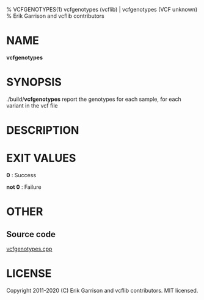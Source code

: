 % VCFGENOTYPES(1) vcfgenotypes (vcflib) | vcfgenotypes (VCF unknown)
% Erik Garrison and vcflib contributors

# NAME

**vcfgenotypes**

# SYNOPSIS

./build/**vcfgenotypes** <vcf file> report the genotypes for each sample, for each variant in the vcf file

# DESCRIPTION







# EXIT VALUES

**0**
: Success

**not 0**
: Failure

# OTHER

## Source code

[vcfgenotypes.cpp](https://github.com/vcflib/vcflib/blob/master/src/vcfgenotypes.cpp)

# LICENSE

Copyright 2011-2020 (C) Erik Garrison and vcflib contributors. MIT licensed.

<!--
  Created with ./scripts/bin2md.rb scripts/bin2md-template.erb
-->
